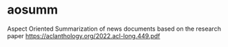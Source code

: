 # aosumm
Aspect Oriented Summarization of news documents based on the  research paper https://aclanthology.org/2022.acl-long.449.pdf
